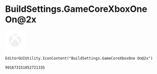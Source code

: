 # BuildSettings.GameCoreXboxOne On@2x
![](/img/BuildSettings.GameCoreXboxOne%20On@2x.png)

``` CSharp
EditorGUIUtility.IconContent("BuildSettings.GameCoreXboxOne On@2x")
```
```
991673151852721335
```
